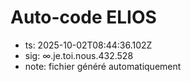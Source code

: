 # Auto-code ELIOS
- ts: 2025-10-02T08:44:36.102Z
- sig: ∞.je.toi.nous.432.528
- note: fichier généré automatiquement
